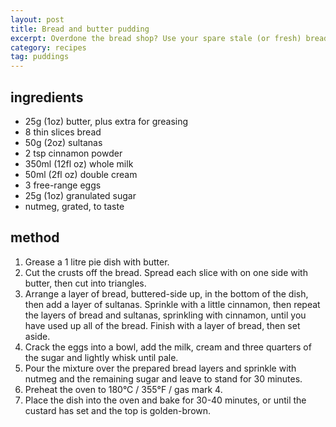 ```yaml
---
layout: post
title: Bread and butter pudding
excerpt: Overdone the bread shop? Use your spare stale (or fresh) bread, bagels etc. to make a deliciously light pudding.
category: recipes
tag: puddings
---
```


ingredients
-----------

* 25g (1oz) butter, plus extra for greasing
* 8 thin slices bread
* 50g (2oz) sultanas
* 2 tsp cinnamon powder
* 350ml (12fl oz) whole milk
* 50ml (2fl oz) double cream
* 3 free-range eggs
* 25g (1oz) granulated sugar
* nutmeg, grated, to taste

method
------

1. Grease a 1 litre pie dish with butter.
2. Cut the crusts off the bread. Spread each slice with on one side with butter, then cut into triangles.
3. Arrange a layer of bread, buttered-side up, in the bottom of the dish, then add a layer of sultanas. Sprinkle with a little cinnamon, then repeat the layers of bread and sultanas, sprinkling with cinnamon, until you have used up all of the bread. Finish with a layer of bread, then set aside.
4. Crack the eggs into a bowl, add the milk, cream and three quarters of the sugar and lightly whisk until pale.
5. Pour the mixture over the prepared bread layers and sprinkle with nutmeg and the remaining sugar and leave to stand for 30 minutes.
6. Preheat the oven to 180&deg;C / 355&deg;F / gas mark 4.
7. Place the dish into the oven and bake for 30-40 minutes, or until the custard has set and the top is golden-brown.
